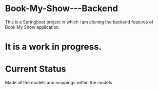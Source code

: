 # Book-My-Show---Backend

This is a Springboot project in which i am cloning the backend features of Book My Show application.

# It is a work in progress.

# Current Status

Made all the models and mappings within the models
